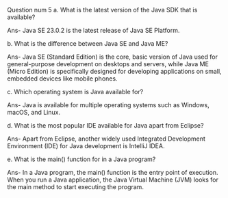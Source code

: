Question num 5
a. What is the latest version of the Java SDK that is available?

Ans- Java SE 23.0.2 is the latest release of Java SE Platform.

b. What is the difference between Java SE and Java ME?

Ans- Java SE (Standard Edition) is the core, basic version of Java used for general-purpose development on desktops and servers, while Java ME (Micro Edition) is specifically designed for developing applications on small, embedded devices like mobile phones.

c. Which operating system is Java available for?

Ans- Java is available for multiple operating systems such as Windows, macOS, and Linux.

d. What is the most popular IDE available for Java apart from Eclipse?

Ans- Apart from Eclipse, another widely used Integrated Development Environment (IDE) for Java development is IntelliJ IDEA.

e. What is the main() function for in a Java program?

Ans- In a Java program, the main() function is the entry point of execution. When you run a Java application, the Java Virtual Machine (JVM) looks for the main method to start executing the program.

